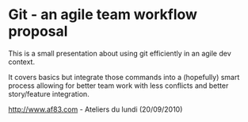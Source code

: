 # Git - an agile team workflow proposal

This is a small presentation about using git efficiently in an agile dev context.

It covers basics but integrate those commands into a (hopefully) smart process
allowing for better team work with less conflicts and better story/feature
integration.

http://www.af83.com - Ateliers du lundi (20/09/2010)

